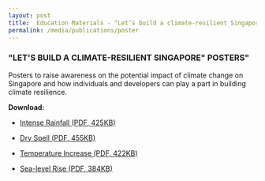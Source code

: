 ```yaml
---
layout: post
title:  Education Materials - "Let’s build a climate-resilient Singapore” Posters"
permalink: /media/publications/poster
---
```



### "LET'S BUILD A CLIMATE-RESILIENT SINGAPORE" POSTERS"

Posters to raise awareness on the potential impact of climate change on Singapore and how individuals and developers can play a part in building climate resilience.

**Download:**

* [<a href="https://www.nccs.gov.sg/docs/default-source/publications/lets-build-a-climate-resilient-singapore-intense-rainfall.pdf" target="_blank">Intense Rainfall (PDF, 425KB)</a>](https://www.nccs.gov.sg/docs/default-source/publications/lets-build-a-climate-resilient-singapore-intense-rainfall.pdf)

* [<a href="https://www.nccs.gov.sg/docs/default-source/publications/lets-build-a-climate-resilient-singapore-dry-spell.pdf" target="_blank">Dry Spell (PDF, 455KB)</a>](https://www.nccs.gov.sg/docs/default-source/publications/lets-build-a-climate-resilient-singapore-dry-spell.pdf)

* [<a href="https://www.nccs.gov.sg/docs/default-source/publications/lets-build-a-climate-resilient-singapore-temperature-increase.pdf" target="_blank">Temperature Increase (PDF, 422KB)</a>](https://www.nccs.gov.sg/docs/default-source/publications/lets-build-a-climate-resilient-singapore-temperature-increase.pdf)

* [<a href="https://www.nccs.gov.sg/docs/default-source/publications/lets-build-a-climate-resilient-singapore-sea-level-rise.pdf" target="_blank">Sea-level Rise (PDF, 384KB)</a>](https://www.nccs.gov.sg/docs/default-source/publications/lets-build-a-climate-resilient-singapore-sea-level-rise.pdf)

